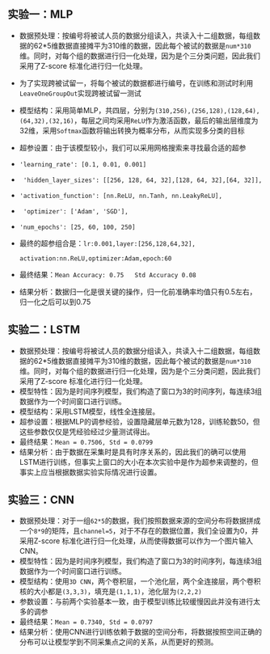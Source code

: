 ## 实验一：MLP

- 数据预处理：按编号将被试人员的数据分组读入，共读入十二组数据，每组数据的62*5维数据直接摊平为310维的数据，因此每个被试的数据是`num*310`维。同时，对每个组的数据进行归一化处理，因为是个三分类问题，因此我们采用了Z-score 标准化进行归一化处理。

- 为了实现跨被试留一，将每个被试的数据都进行编号，在训练和测试时利用`LeaveOneGroupOut`实现跨被试留一测试

- 模型结构：采用简单MLP，共四层，分别为`(310,256),(256,128),(128,64),(64,32),(32,16)`，每层之间均采用`ReLU`作为激活函数，最后的输出层维度为32维，采用`Softmax`函数将输出转换为概率分布，从而实现多分类的目标

- 超参设置：由于该模型较小，我们可以采用网格搜索来寻找最合适的超参

- `'learning_rate': [0.1, 0.01, 0.001]`

- ` 'hidden_layer_sizes': [[256, 128, 64, 32],[128, 64, 32],[64, 32]],` 

- `'activation_function': [nn.ReLU, nn.Tanh, nn.LeakyReLU],` 

- ` 'optimizer': ['Adam', 'SGD'],` 

- `'num_epochs': [25, 60, 100, 250]`

- 最终的超参组合是：`lr:0.001,layer:[256,128,64,32],`

  `activation:nn.ReLU,optimizer:Adam,epoch:60`

- 最终结果：`Mean Accuracy: 0.75   Std Accuracy 0.08`

- 结果分析：数据归一化是很关键的操作，归一化前准确率均值只有0.5左右，归一化之后可以到0.75



## 实验二：LSTM

- 数据预处理：按编号将被试人员的数据分组读入，共读入十二组数据，每组数据的62*5维数据直接摊平为310维的数据，因此每个被试的数据是`num*310`维。同时，对每个组的数据进行归一化处理，因为是个三分类问题，因此我们采用了Z-score 标准化进行归一化处理。
- 模型特性：因为是时间序列模型，我们构造了窗口为3的时间序列，每连续3组数据作为一个时间窗口进行训练。
- 模型结构：采用LSTM模型，线性全连接层。
- 超参设置：根据MLP的调参经验，设置隐藏层单元数为128，训练轮数50，但这些参数仅仅是凭经验经过少量测试得出。
- 最终结果：`Mean = 0.7506, Std = 0.0799`
- 结果分析：由于数据在采集时是具有时序关系的，因此我们的确可以使用LSTM进行训练，但事实上窗口的大小在本次实验中是作为超参来调整的，但事实上应当根据数据实验实际情况进行设置。



## 实验三：CNN

- 数据预处理：对于一组`62*5`的数据，我们按照数据来源的空间分布将数据拼成一个`8*9`的矩阵，且`channel=5`，对于不存在的数据位置，我们全设置为0，并采用Z-score 标准化进行归一化处理，从而使得数据可以作为一个图片输入CNN。
- 模型特性：因为是时间序列模型，我们构造了窗口为3的时间序列，每连续3组数据作为一个时间窗口进行训练。
- 模型结构：使用`3D CNN`，两个卷积层，一个池化层，两个全连接层，两个卷积核的大小都是`(3,3,3)`，填充是`(1,1,1)`，池化层为`(2,2,2)`
- 参数设置：与前两个实验基本一致，由于模型训练比较缓慢因此并没有进行太多的调参
- 最终结果：`Mean = 0.7340, Std = 0.0797`
- 结果分析：使用CNN进行训练依赖于数据的空间分布，将数据按照空间正确的分布可以让模型学到不同采集点之间的关系，从而更好的预测。